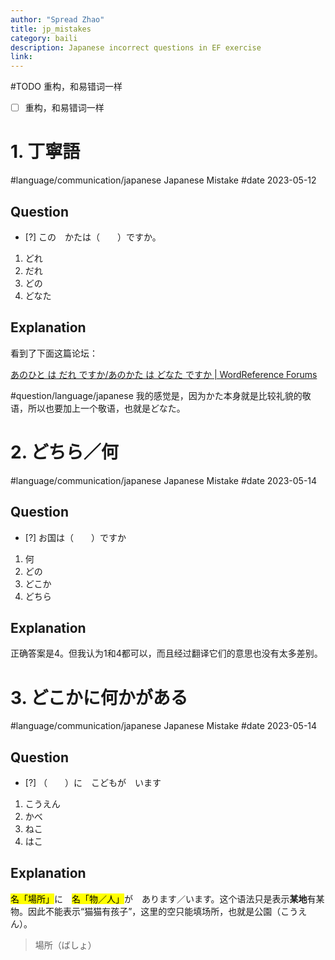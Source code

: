 ```yaml
---
author: "Spread Zhao"
title: jp_mistakes
category: baili
description: Japanese incorrect questions in EF exercise
link: 
---
```


#TODO  重构，和易错词一样

- [ ] 重构，和易错词一样


# 1. 丁寧語

#language/communication/japanese Japanese Mistake #date 2023-05-12

## Question

- [?] この　かたは（　　）ですか。

1. どれ
2. だれ
3. どの
4. どなた

## Explanation

看到了下面这篇论坛：

[あのひと は だれ ですか/あのかた は どなた ですか | WordReference Forums](https://forum.wordreference.com/threads/%E3%81%82%E3%81%AE%E3%81%B2%E3%81%A8-%E3%81%AF-%E3%81%A0%E3%82%8C-%E3%81%A7%E3%81%99%E3%81%8B-%E3%81%82%E3%81%AE%E3%81%8B%E3%81%9F-%E3%81%AF-%E3%81%A9%E3%81%AA%E3%81%9F-%E3%81%A7%E3%81%99%E3%81%8B.1462994/)

#question/language/japanese 我的感觉是，因为かた本身就是比较礼貌的敬语，所以也要加上一个敬语，也就是どなた。

# 2. どちら／何

#language/communication/japanese Japanese Mistake #date 2023-05-14

## Question

- [?] お国は（　　）ですか

1. 何
2. どの
3. どこか
4. どちら

## Explanation

正确答案是4。但我认为1和4都可以，而且经过翻译它们的意思也没有太多差别。

# 3. どこかに何かがある

#language/communication/japanese Japanese Mistake #date 2023-05-14

## Question

- [?] （　　）に　こどもが　います

1. こうえん
2. かべ
3. ねこ
4. はこ

## Explanation

<mark class="square-solid">名「場所」</mark>に　<mark class="square-solid">名「物／人」</mark>が　あります／います。这个语法只是表示**某地**有某物。因此不能表示“猫猫有孩子”，这里的空只能填场所，也就是公園（こうえん）。

> 場所（ばしょ）